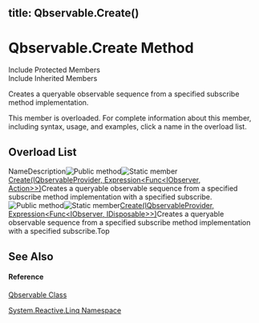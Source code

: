 title: Qbservable.Create()
---
# Qbservable.Create Method

Include Protected Members  
Include Inherited Members

Creates a queryable observable sequence from a specified subscribe method implementation.

This member is overloaded. For complete information about this member, including syntax, usage, and examples, click a name in the overload list.

## Overload List

NameDescription![Public method](https://reactiveui.net/assets/img/Hh303103.pubmethod(en-us,VS.103).gif "Public method")![Static member](https://reactiveui.net/assets/img/Hh244319.static(en-us,VS.103).gif "Static member")[Create<TSource>(IQbservableProvider, Expression<Func<IObserver<TSource>, Action>>)](https://msdn.microsoft.com/en-us/library/m:system.reactive.linq.qbservable.create%60%601(system.reactive.linq.iqbservableprovider%2csystem.linq.expressions.expression%7bsystem.func%7bsystem.iobserver%7b%60%600%7d%2csystem.action%7d%7d)(v=VS.103))Creates a queryable observable sequence from a specified subscribe method implementation with a specified subscribe.![Public method](https://reactiveui.net/assets/img/Hh303103.pubmethod(en-us,VS.103).gif "Public method")![Static member](https://reactiveui.net/assets/img/Hh244319.static(en-us,VS.103).gif "Static member")[Create<TSource>(IQbservableProvider, Expression<Func<IObserver<TSource>, IDisposable>>)](https://msdn.microsoft.com/en-us/library/m:system.reactive.linq.qbservable.create%60%601(system.reactive.linq.iqbservableprovider%2csystem.linq.expressions.expression%7bsystem.func%7bsystem.iobserver%7b%60%600%7d%2csystem.idisposable%7d%7d)(v=VS.103))Creates a queryable observable sequence from a specified subscribe method implementation with a specified subscribe.Top

## See Also

#### Reference

[Qbservable Class](Qbservable\Qbservable.md)

[System.Reactive.Linq Namespace](System.Reactive.Linq\System.Reactive.Linq.md)





